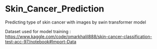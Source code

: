 # Skin_Cancer_Prediction
Predicting type of skin cancer with images by swin transformer model


Dataset used for model training : https://www.kaggle.com/code/omarkhalil888/skin-cancer-classification-test-acc-97/notebook#Import-Data
